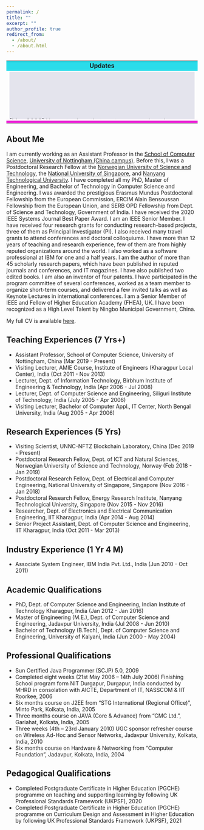 ```yaml
---
permalink: /
title: "" 
excerpt: ""
author_profile: true
redirect_from: 
  - /about/
  - /about.html
---
```


<table>
                                       <tr>
<td bgcolor="#2ADCEA" height="25px" align="center">
<b>Updates</b>
</td>
</tr>
<tr>
<td>
<div align="center" style="background-color:#e4e4ed" width="80%">
<marquee style="position: related;" onMouseOver="this.setAttribute('scrollamount', 0, 0);" onMouseOut="this.setAttribute('scrollamount', 2, 0);" scrollamount="2" scrolldelay="100" direction="up" loop="true" height="125" width="100%" >
<font size="+.5">
<!--YOUR SCROLL CONTENT HERE-->
<p align="left" class="infotxt" >

  [Mar, 2022] Happy to share that our two papers have been accepted in <b>22nd IEEE/ACIS ICIS 2022</b> !
<br><br>
[Mar, 2022] Happy to share that our paper titled "<b>Are Fake Images Bothering You on Social Network? Let’s Detect Them Using Recurrent Neural Network</b>" has been accepted in <b>IEEE TCSS</b> !
<br><br>
[Dec, 2021] Happy to share that I become <b>Fellow of Higher Education Academy (FHEA)</b>, UK !
<br><br>
[August, 2021] Happy to share that I have been received <b>Spot Award</b> or teaching excellence and effective services to The University of Nottingham Ningbo China !
<br><br>
[July, 2021] Happy to share that I have been recognized as the <b>High Level Talent</b> by Ningbo Municipal Government, China !
<br><br>

</p>
</font> </marquee></div>
</td>
</tr>
<tr style="background-color:#e4e4ed">
<td bgcolor="#EA2AD6" height="1px">
</td></tr>
</table>

About Me
------
I am currently working as an Assistant Professor in the [School of Computer Science](https://www.nottingham.edu.cn/en/science-engineering/departments-schools/cs/home.aspx), [University of Nottingham (China campus)](https://www.nottingham.edu.cn/en/). Before this, I was a Postdoctoral Research Fellow at the [Norwegian University of Science and Technology](https://www.ntnu.edu/), the [National University of Singapore](https://www.nus.edu.sg/), and [Nanyang Technological University](https://www.ntu.edu.sg/). I have completed all my PhD, Master of Engineering, and Bachelor of Technology in Computer Science and Engineering. I was awarded the prestigious Erasmus Mundus Postdoctoral Fellowship from the European Commission, ERCIM Alain Bensoussan Fellowship from the European Union, and SERB OPD Fellowship from Dept. of Science and Technology, Government of India. I have received the 2020 IEEE Systems Journal Best Paper Award. I am an IEEE Senior Member. I have received four research grants for conducting research-based projects, three of them as Principal Investigator (PI). I also received many travel grants to attend conferences and doctoral colloquiums. I have more than 12 years of teaching and research experience, few of them are from highly reputed organizations around the world. I also worked as a software professional at IBM for one and a half years. I am the author of more than 45 scholarly research papers, which have been published in reputed journals and conferences, and IT magazines. I have also published two edited books. I am also an inventor of four patents. I have participated in the program committee of several conferences, worked as a team member to organize short-term courses, and delivered a few invited talks as well as Keynote Lectures in international conferences. I am a Senior Member of IEEE and Fellow of Higher Education Academy (FHEA), UK. I have been recognized as a High Level Talent by Ningbo Municipal Government, China.

My full CV is available [here](/files/Pushpendu_Kar_CV.pdf).

Teaching Experiences (7 Yrs+)
------
<ul>
  <li>Assistant Professor, School of Computer Science, University of Nottingham, China (Mar 2019 - Present)</li>
  <li>Visiting Lecturer, AMIE Course, Institute of Engineers (Kharagpur Local Center), India (Oct 2011 - Nov 2013)</li>
  <li>Lecturer, Dept. of Information Technology, Birbhum Institute of Engineering & Technology, India (Apr 2006 - Jul 2008)</li>
  <li>Lecturer, Dept. of Computer Science and Engineering, Siliguri Institute of Technology, India (July 2005 - Apr 2006)</li>
  <li>Visiting Lecturer, Bachelor of Computer Appl., IT Center, North Bengal University, India (Aug 2005 - Apr 2006)</li>
</ul>

Research Experiences (5 Yrs)
------
<ul>
  <li>Visiting Scientist, UNNC-NFTZ Blockchain Laboratory, China (Dec 2019 - Present)</li>
  <li>Postdoctoral Research Fellow, Dept. of ICT and Natural Sciences, Norwegian University of Science and Technology, Norway (Feb 2018 - Jan 2019)</li>
  <li>Postdoctoral Research Fellow, Dept. of Electrical and Computer Engineering, National University of Singapore, Singapore (Nov 2016 - Jan 2018)</li>
  <li>Postdoctoral Research Fellow, Energy Research Institute, Nanyang Technological University, Singapore (Nov 2015 - Nov 2016)</li>
  <li>Researcher, Dept. of Electronics and Electrical Communication Engineering, IIT Kharagpur, India (Apr 2014 - Aug 2014)</li>
  <li>Senior Project Assistant, Dept. of Computer Science and Engineering, IIT Kharagpur, India (Oct 2011 - Mar 2013)</li>
</ul>

Industry Experience (1 Yr 4 M)
------
<ul>
  <li>Associate System Engineer, IBM India Pvt. Ltd., India (Jun 2010 - Oct 2011)</li>
</ul>

Academic Qualifications
------
<ul>
  <li>PhD, Dept. of Computer Science and Engineering, Indian Institute of Technology Kharagpur, India (Jan 2012 - Jan 2016)</li>
  <li>Master of Engineering (M.E.), Dept. of Computer Science and Engineering, Jadavpur University, India (Jul 2008 - Jun 2010)</li>
  <li>Bachelor of Technology (B.Tech), Dept. of Computer Science and Engineering, University of Kalyani, India (Jun 2000 - May 2004)</li>
</ul>

Professional Qualifications
------
<ul>
  <li>Sun Certified Java Programmer (SCJP) 5.0, 2009</li>
  <li>Completed eight weeks (21st May 2006 – 14th July 2006) Finishing School program form NIT Durgapur, Durgapur, India conducted by MHRD in consolation with AICTE, Department of IT, NASSCOM & IIT Roorkee, 2006</li>
  <li>Six months course on J2EE from “STG International (Regional Office)”, Minto Park, Kolkata, India, 2005</li>
  <li>Three months course on JAVA (Core & Advance) from “CMC Ltd.”, Gariahat, Kolkata, India, 2005</li>
  <li>Three weeks (4th – 23rd January 2010) UGC sponsor refresher course on Wireless Ad-Hoc and Sensor Networks, Jadavpur University, Kolkata, India, 2010</li>
  <li>Six months course on Hardware & Networking from “Computer Foundation”, Jadavpur, Kolkata, India, 2004</li>
</ul>

Pedagogical Qualifications
------
<ul>
  <li>Completed Postgraduate Certificate in Higher Education (PGCHE) programme on teaching and supporting learning by following UK Professional Standards Framework (UKPSF), 2020</li>
  <li>Completed Postgraduate Certificate in Higher Education (PGCHE) programme on Curriculum Design and Assessment in Higher Education by following UK Professional Standards Framework (UKPSF), 2021</li>
</ul>
